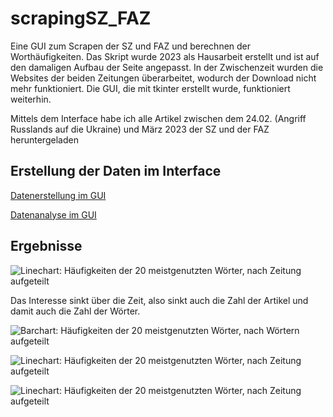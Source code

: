 # scrapingSZ_FAZ
Eine GUI zum Scrapen der SZ und FAZ und berechnen der Worthäufigkeiten. Das Skript wurde 2023 als Hausarbeit erstellt und ist auf den damaligen Aufbau der Seite angepasst. In der Zwischenzeit wurden die Websites der beiden Zeitungen überarbeitet, wodurch der Download nicht mehr funktioniert. Die GUI, die mit tkinter erstellt wurde, funktioniert weiterhin.

Mittels dem Interface habe ich alle Artikel zwischen dem 24.02. (Angriff Russlands auf die Ukraine) und März 2023 der SZ und der FAZ heruntergeladen

## Erstellung der Daten im Interface

[Datenerstellung im GUI](https://github.com/Wandvieh/scrapingSZ_FAZ/blob/main/images/GUI_Datenerstellung.jpg?raw=true)

[Datenanalyse im GUI](https://github.com/Wandvieh/scrapingSZ_FAZ/blob/main/images/GUI_Datenanalyse.jpg?raw=true)


## Ergebnisse

![Linechart: Häufigkeiten der 20 meistgenutzten Wörter, nach Zeitung aufgeteilt](https://github.com/user-attachments/assets/7fa8effb-3272-41b2-8063-583a63265b6d)

Das Interesse sinkt über die Zeit, also sinkt auch die Zahl der Artikel und damit auch die Zahl der Wörter.

![Barchart: Häufigkeiten der 20 meistgenutzten Wörter, nach Wörtern aufgeteilt](https://github.com/user-attachments/assets/2e553d74-11c0-45ad-b30a-d3d5abfb5ff5)

![Linechart: Häufigkeiten der 20 meistgenutzten Wörter, nach Zeitung aufgeteilt](https://github.com/user-attachments/assets/4babb44f-bc0a-4d82-bcdd-297db6aace7a)

![Linechart: Häufigkeiten der 20 meistgenutzten Wörter, nach Zeitung aufgeteilt](https://github.com/user-attachments/assets/17c8f3fa-1062-40fc-985e-0ca8f0729c6a)
